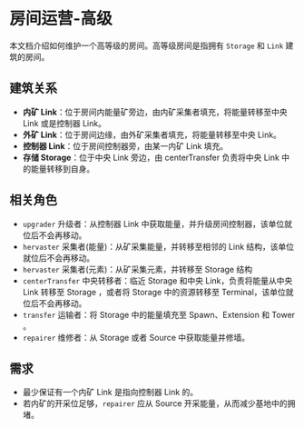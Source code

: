 # 房间运营-高级

本文档介绍如何维护一个高等级的房间。高等级房间是指拥有 `Storage` 和 `Link` 建筑的房间。

## 建筑关系

- **内矿 Link**：位于房间内能量矿旁边，由内矿采集者填充，将能量转移至中央 Link 或是控制器 Link。
- **外矿 Link**：位于房间边缘，由外矿采集者填充，将能量转移至中央 Link。
- **控制器 Link**：位于房间控制器旁，由某一内矿 Link 填充。
- **存储 Storage**：位于中央 Link 旁边，由 centerTransfer 负责将中央 Link 中的能量转移到自身。

## 相关角色

- `upgrader` 升级者：从控制器 Link 中获取能量，并升级房间控制器，该单位就位后不会再移动。
- `hervaster` 采集者(能量)：从矿采集能量，并转移至相邻的 Link 结构，该单位就位后不会再移动。
- `hervaster` 采集者(元素)：从矿采集元素，并转移至 Storage 结构
- `centerTransfer` 中央转移者：临近 Storage 和中央 Link，负责将能量从中央 Link 转移至 Storage ，或者将 Storage 中的资源转移至 Terminal，该单位就位后不会再移动。
- `transfer` 运输者：将 Storage 中的能量填充至 Spawn、Extension 和 Tower 。
- `repairer` 维修者：从 Storage 或者 Source 中获取能量并修墙。

## 需求

- 最少保证有一个内矿 Link 是指向控制器 Link 的。
- 若内矿的开采位足够，`repairer` 应从 Source 开采能量，从而减少基地中的拥堵。